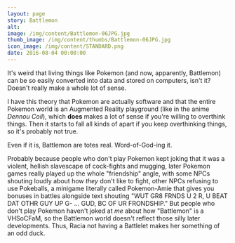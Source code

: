 ```yaml
---
layout: page
story: Battlemon
alt:
image: /img/content/Battlemon-06JPG.jpg
thumb_image: /img/content/thumbs/Battlemon-06JPG.jpg
icon_image: /img/content/STANDARD.png
date: 2016-08-04 00:00:00
---
```


It's weird that living things like Pokemon (and now, apparently, Battlemon) can be so easily converted into data and stored on computers, isn't it? Doesn't really make a whole lot of sense.

I have this theory that Pokemon are actually software and that the entire Pokemon world is an Augmented Reality playground (like in the anime <em>Dennou Coil</em>), which <b>does</b> makes a lot of sense if you're willing to overthink things. Then it starts to fall all kinds of apart if you keep overthinking things, so it's probably not true.

Even if it is, Battlemon are totes real. Word-of-God-ing it.

Probably because people who don't play Pokemon kept joking that it was a violent, hellish slavescape of cock-fights and mugging, later Pokemon games really played up the whole "friendship" angle, with some NPCs shouting loudly about how <em>they</em> don't like to fight, other NPCs refusing to use Pokeballs, a minigame literally called Pokemon-Amie that gives you bonuses in battles alongside text shouting "WUT GR8 FRNDS U 2 R, U BEAT DAT OTHR GUY UP G- ... GUD, BC OF UR FRONDSHIP." But people who don't play Pokemon haven't joked at <em>me</em> about how "Battlemon" is a VHSoCFaM, so the Battlemon world doesn't reflect those silly later developments. Thus, Racia not having a Battlelet makes her something of an odd duck.
